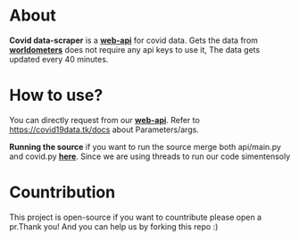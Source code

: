 # About

**Covid data-scraper** is a **[web-api](https://covid19data.tk/)** for covid data. Gets the data from **[worldometers](https://www.worldometers.info/coronavirus/#countries)** does not require any api keys to use it, The data gets updated every 40 minutes.

# How to use?

You can directly request from our **[web-api](https://covid19data.tk/)**.
Refer to https://covid19data.tk/docs about Parameters/args.

**Running the source** if you want to run the source merge both api/main.py and covid.py **[here](https://replit.com/@Aashes/CovidTracker#main.py)**. Since we are using threads to run our code simentensoly

# Countribution

This project is open-source if you want to countribute please open a pr.Thank you!
And you can help us by forking this repo :)
